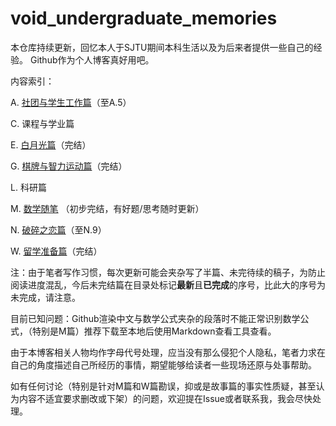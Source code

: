 # void_undergraduate_memories

本仓库持续更新，回忆本人于SJTU期间本科生活以及为后来者提供一些自己的经验。
Github作为个人博客真好用吧。

内容索引：

A. [社团与学生工作篇](./undergraduate_memories/A)（至A.5）

C. 课程与学业篇

E. [白月光篇](./undergraduate_memories/E)（完结）

G. [棋牌与智力运动篇](./undergraduate_memories/G)（完结）

L. 科研篇

M. [数学随笔](./undergraduate_memories/M) （初步完结，有好题/思考随时更新）

N. [破碎之恋篇](./undergraduate_memories/N)（至N.9）

W. [留学准备篇](./undergraduate_memories/W)（完结）

注：由于笔者写作习惯，每次更新可能会夹杂写了半篇、未完待续的稿子，为防止阅读进度混乱，今后未完结篇在目录处标记**最新**且**已完成**的序号，比此大的序号为未完成，请注意。

目前已知问题：Github渲染中文与数学公式夹杂的段落时不能正常识别数学公式，（特别是M篇）推荐下载至本地后使用Markdown查看工具查看。

由于本博客相关人物均作字母代号处理，应当没有那么侵犯个人隐私，笔者力求在自己的角度描述自己所经历的事情，期望能够给读者一些现场还原与处事帮助。

如有任何讨论（特别是针对M篇和W篇勘误，抑或是故事篇的事实性质疑，甚至认为内容不适宜要求删改或下架）的问题，欢迎提在Issue或者联系我，我会尽快处理。